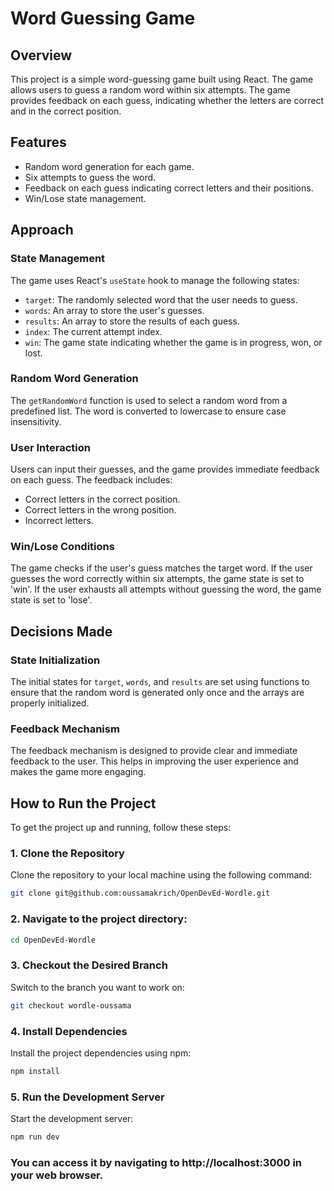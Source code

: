 # Word Guessing Game

## Overview
This project is a simple word-guessing game built using React. The game allows users to guess a random word within six attempts. The game provides feedback on each guess, indicating whether the letters are correct and in the correct position.

## Features
- Random word generation for each game.
- Six attempts to guess the word.
- Feedback on each guess indicating correct letters and their positions.
- Win/Lose state management.

## Approach

### State Management
The game uses React's `useState` hook to manage the following states:
- `target`: The randomly selected word that the user needs to guess.
- `words`: An array to store the user's guesses.
- `results`: An array to store the results of each guess.
- `index`: The current attempt index.
- `win`: The game state indicating whether the game is in progress, won, or lost.

### Random Word Generation
The `getRandomWord` function is used to select a random word from a predefined list. The word is converted to lowercase to ensure case insensitivity.

### User Interaction
Users can input their guesses, and the game provides immediate feedback on each guess. The feedback includes:
- Correct letters in the correct position.
- Correct letters in the wrong position.
- Incorrect letters.

### Win/Lose Conditions
The game checks if the user's guess matches the target word. If the user guesses the word correctly within six attempts, the game state is set to 'win'. If the user exhausts all attempts without guessing the word, the game state is set to 'lose'.

## Decisions Made

### State Initialization
The initial states for `target`, `words`, and `results` are set using functions to ensure that the random word is generated only once and the arrays are properly initialized.

### Feedback Mechanism
The feedback mechanism is designed to provide clear and immediate feedback to the user. This helps in improving the user experience and makes the game more engaging.

## How to Run the Project

To get the project up and running, follow these steps:

### 1. Clone the Repository

Clone the repository to your local machine using the following command:

```bash
git clone git@github.com:oussamakrich/OpenDevEd-Wordle.git
```


### 2. Navigate to the project directory:

```bash
cd OpenDevEd-Wordle
```

### 3. Checkout the Desired Branch

Switch to the branch you want to work on:

```bash
git checkout wordle-oussama
```

### 4. Install Dependencies

Install the project dependencies using npm:

```bash
npm install
```

### 5. Run the Development Server

Start the development server:

```bash
npm run dev
```

### You can access it by navigating to http://localhost:3000 in your web browser.

